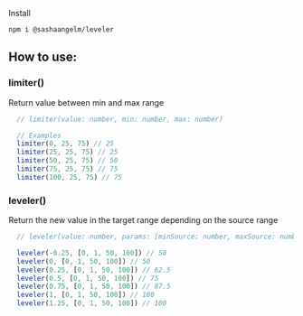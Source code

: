 Install
```
npm i @sashaangelm/leveler
```

## How to use:

### limiter()
Return value between min and max range
```javascript
  // limiter(value: number, min: number, max: number)

  // Examples
  limiter(0, 25, 75) // 25
  limiter(25, 25, 75) // 25
  limiter(50, 25, 75) // 50
  limiter(75, 25, 75) // 75
  limiter(100, 25, 75) // 75
```

### leveler()
Return the new value in the target range depending on the source range
```javascript
  // leveler(value: number, params: [minSource: number, maxSource: number, minTarget: number, maxTarget: number])

  leveler(-0.25, [0, 1, 50, 100]) // 50
  leveler(0, [0, 1, 50, 100]) // 50
  leveler(0.25, [0, 1, 50, 100]) // 62.5
  leveler(0.5, [0, 1, 50, 100]) // 75
  leveler(0.75, [0, 1, 50, 100]) // 87.5
  leveler(1, [0, 1, 50, 100]) // 100
  leveler(1.25, [0, 1, 50, 100]) // 100

```
